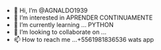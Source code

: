- 👋 Hi, I’m @AGNALDO1939
- 👀 I’m interested in APRENDER CONTINUAMENTE 
- 🌱 I’m currently learning ... PYTHON 
- 💞️ I’m looking to collaborate on ...
- 📫 How to reach me ...+5561981836536 wats app

<!---
AGNALDO1939/AGNALDO1939 is a ✨ special ✨ repository because its `README.md` (this file) appears on your GitHub profile.
You can click the Preview link to take a look at your changes.
--->

